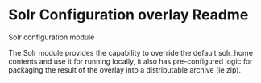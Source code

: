 Solr Configuration overlay Readme
===

Solr configuration module

The Solr module provides the capability to override the default solr_home contents and use it for running locally, it also has pre-configured logic for packaging the result of the overlay into a distributable archive (ie zip).
